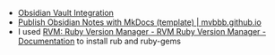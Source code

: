 ---
---

- [Obsidian Vault Integration](https://quartz.jzhao.xyz/notes/obsidian/)
- [Publish Obsidian Notes with MkDocs (template) | mvbbb.github.io](https://mvbbb.github.io/)
- I used [RVM: Ruby Version Manager - RVM Ruby Version Manager - Documentation](https://rvm.io/) to install rub and ruby-gems